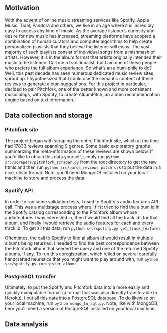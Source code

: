## Motivation
With the advent of online music streaming services like Spotify, Apple Music, Tidal, Pandora and others, we live in an age where it is incredibly easy to access any kind of music.  As the average listener’s curiosity and desire for new music has increased, streaming platforms have adopted a combination of human curators and computer algorithms to help create personalized playlists that they believe the listener will enjoy. The vast majority of such playlists consist of individual songs from a mishmash of artists. However, it is in the album format that artists originally intended their music to be listened. Call me a traditionalist, but I am one of these people who prefers the full album experience. So what’s an album-phile to do? Well, this past decade has seen numerous dedicated music review sites sprout up. I hypothesized that I could use the semantic content of these reviews to generate album suggestions. For this project in particular, I decided to pair Pitchfork, one of the better known and more consistent music blogs, with Spotify, to create AlbumPitch, an album recommendation engine based on text information.

## Data collection and storage
### Pitchfork site
The project began with scraping the entire Pitchfork site, which at the time had 17833 reviews spanning 9 genres. Some basic exploratory graphs summarizing the meta-information of these reviews are shown below. If you'd like to obtain this data yourself, simply run ```python src/scrapers/pitchfork_scraper.py``` from the root directory to get the raw htmls and then run ```python src/parse_reviews pitchfork``` to put the data in a nice, clean format. Note, you'll need MongoDB installed on your local machine to store and process the data.

### Spotify API
In order to run some validation tests, I used to Spotify's audio features API call. This was a multistage process where I first tried to find the album id in the Spotify catalog corresponding to the Pitchfork album whose audiofeatures I was interested in, then I would find all the track ids for that album, and finally I would retrieve the audio features for each and every track id. To get all this data, run ```python src/spotify.py get_track_features```

Oftentimes, the call to Spotify to find al album id would result in multiple albums being returned. I needed to find the best correspondence between the Pitchfork album that seeded the query and one of the returned Spotify albums, if any. To run this coregistration, which relied on several carefully handcrafted heuristics that you might want to play around with, run ```python src/spotify.py coregister_albums```

### PostgreSQL transfer
Ultimately, to put the Spotify and Pitchfork data into a more easily and quickly manipulable format (a format that was also directly transferable to Heroku), I put all this data into a PostgreSQL database. To do likewise on your local machine, run ```python mongo_to_sql.py```. Note, like with MongoDB, here you'll need a version of PostgreSQL installed on your local machine.

## Data analysis




